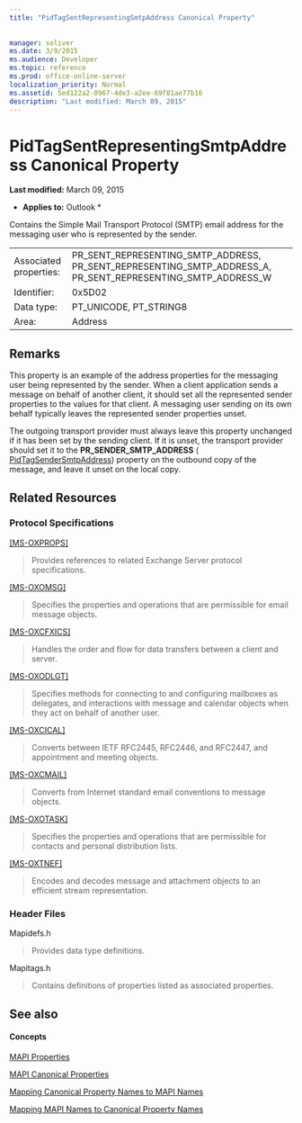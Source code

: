```yaml
---
title: "PidTagSentRepresentingSmtpAddress Canonical Property"
 
 
manager: soliver
ms.date: 3/9/2015
ms.audience: Developer
ms.topic: reference
ms.prod: office-online-server
localization_priority: Normal
ms.assetid: 5ed122a2-0967-4de3-a2ee-69f81ae77b16
description: "Last modified: March 09, 2015"
---
```


# PidTagSentRepresentingSmtpAddress Canonical Property

 **Last modified:** March 09, 2015 
  
 * **Applies to:** Outlook * 
  
Contains the Simple Mail Transport Protocol (SMTP) email address for the messaging user who is represented by the sender.
  
|||
|:-----|:-----|
|Associated properties:  <br/> |PR_SENT_REPRESENTING_SMTP_ADDRESS, PR_SENT_REPRESENTING_SMTP_ADDRESS_A, PR_SENT_REPRESENTING_SMTP_ADDRESS_W  <br/> |
|Identifier:  <br/> |0x5D02  <br/> |
|Data type:  <br/> |PT_UNICODE, PT_STRING8  <br/> |
|Area:  <br/> |Address  <br/> |
   
## Remarks

This property is an example of the address properties for the messaging user being represented by the sender. When a client application sends a message on behalf of another client, it should set all the represented sender properties to the values for that client. A messaging user sending on its own behalf typically leaves the represented sender properties unset.
  
The outgoing transport provider must always leave this property unchanged if it has been set by the sending client. If it is unset, the transport provider should set it to the **PR_SENDER_SMTP_ADDRESS** ( [PidTagSenderSmtpAddress](pidtagsendersmtpaddress-canonical-property.md)) property on the outbound copy of the message, and leave it unset on the local copy.
  
## Related Resources

### Protocol Specifications

[[MS-OXPROPS]](http://msdn.microsoft.com/library/f6ab1613-aefe-447d-a49c-18217230b148%28Office.15%29.aspx)
  
> Provides references to related Exchange Server protocol specifications.
    
[[MS-OXOMSG]](http://msdn.microsoft.com/library/daa9120f-f325-4afb-a738-28f91049ab3c%28Office.15%29.aspx)
  
> Specifies the properties and operations that are permissible for email message objects.
    
[[MS-OXCFXICS]](http://msdn.microsoft.com/library/b9752f3d-d50d-44b8-9e6b-608a117c8532%28Office.15%29.aspx)
  
> Handles the order and flow for data transfers between a client and server.
    
[[MS-OXODLGT]](http://msdn.microsoft.com/library/01a89b11-9c43-4c40-b147-8f6a1ef5a44f%28Office.15%29.aspx)
  
> Specifies methods for connecting to and configuring mailboxes as delegates, and interactions with message and calendar objects when they act on behalf of another user.
    
[[MS-OXCICAL]](http://msdn.microsoft.com/library/a685a040-5b69-4c84-b084-795113fb4012%28Office.15%29.aspx)
  
> Converts between IETF RFC2445, RFC2446, and RFC2447, and appointment and meeting objects.
    
[[MS-OXCMAIL]](http://msdn.microsoft.com/library/b60d48db-183f-4bf5-a908-f584e62cb2d4%28Office.15%29.aspx)
  
> Converts from Internet standard email conventions to message objects.
    
[[MS-OXOTASK]](http://msdn.microsoft.com/library/55600ec0-6195-4730-8436-59c7931ef27e%28Office.15%29.aspx)
  
> Specifies the properties and operations that are permissible for contacts and personal distribution lists.
    
[[MS-OXTNEF]](http://msdn.microsoft.com/library/1f0544d7-30b7-4194-b58f-adc82f3763bb%28Office.15%29.aspx)
  
> Encodes and decodes message and attachment objects to an efficient stream representation.
    
### Header Files

Mapidefs.h
  
> Provides data type definitions.
    
Mapitags.h
  
> Contains definitions of properties listed as associated properties.
    
## See also

#### Concepts

[MAPI Properties](mapi-properties.md)
  
[MAPI Canonical Properties](mapi-canonical-properties.md)
  
[Mapping Canonical Property Names to MAPI Names](mapping-canonical-property-names-to-mapi-names.md)
  
[Mapping MAPI Names to Canonical Property Names](mapping-mapi-names-to-canonical-property-names.md)

